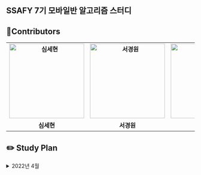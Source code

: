 ## SSAFY 7기 모바일반 알고리즘 스터디

## 🌈Contributors 
<table align="center" style="font-weight : bold">
    <tr>
        <td align="center">
            <a href="https://github.com/Nonspecialist1">                 
                <img alt="심세현" src="https://avatars.githubusercontent.com/Nonspecialist1" width="200" />            
            </a>
        </td>
        <td align="center">
            <a href="https://github.com/skw4223">                 
                <img alt="서경원" src="https://avatars.githubusercontent.com/skw4223" width="200" />            
            </a>
        </td>
        <td align="center">
            <a href="https://github.com/HanYeop">                 
                <img alt="한상엽" src="https://avatars.githubusercontent.com/HanYeop" width="200" />            
            </a>
        </td>
        <td align="center">
            <a href="https://github.com/style070">                 
                <img alt="김재홍" src="https://avatars.githubusercontent.com/style070" width="200" />            
            </a>
        </td>
        <td align="center">
            <a href="https://github.com/JeongBJ">                 
                <img alt="정봉진" src="https://avatars.githubusercontent.com/JeongBJ" width="200" />            
            </a>
        </td>
    </tr>
    <tr>
        <td align="center">심세현</td>
        <td align="center">서경원</td>
        <td align="center">한상엽</td>
        <td align="center">김재홍</td>
        <td align="center">정봉진</td>
    </tr>
</table>


## ✏️ Study Plan 
<details>
    <summary> 2022년 4월 </summary>
    <div markdown="1">
        <h3>🎈 1주차(2022-04-27 ~ 2022-05-03) : 백준 브루트포스 기초</h3>
        <table style="font-weight : bold">
            <tr>
                <td align="center">
                    제목
                </td>
                <td align="center">
                    분류
                </td>
                <td align="center">
                    레벨
                </td>
            </tr>
            <tr>
                <td align="center">
                    <a href="https://www.acmicpc.net/problem/6064">
                        카잉달력
                    </a>
                </td>
                <td align="center">
                    수학, 정수론
                </td>
                <td align="center">실버 1</td>
            </tr>
            <tr>
                <td align="center">
                    <a href="https://www.acmicpc.net/problem/6064">
                        테트로미노
                    </a>
                </td>
                <td align="center">
                    구현, 브루트포스
                </td>
                <td align="center">골드 5</td>
            </tr>
        </table>
    </div>
</details>
